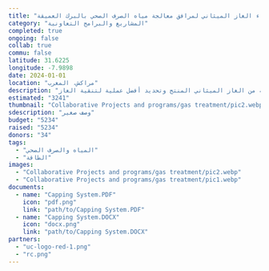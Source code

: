 ```yaml
---
title: "نظام غطاء الغاز الميثاني لمرافق معالجة مياه الصرف الصحي بالبرك العميقة"
category: "المشاريع والبرامج التعاونية"
completed: true
ongoing: false
collab: true
commu: false
latitude: 31.6225
longitude: -7.9898
date: 2024-01-01
location: "مراكش، المغرب"
description: "كان مشروع التخرج الهندسي البيئي لعامي 2018-2019 متمحورًا حول تصميم نظام غطاء للغاز الميثاني لبرك الاختزال اللاهوائي لمعالجة مياه الصرف الصحي. يمكن استخدام الغاز الميثاني المحتمل لنماذج أفران الفخار الجديدة أو للاستخدام المنزلي. تم تصميم مفاعل دفعي صغير المقاس حاليًا للتحقق من حجم الأمتار المكعبة من الغاز الميثاني المنتج وتحديد أفضل عملية لتنقية الغاز."
estimated: "3241"
thumbnail: "Collaborative Projects and programs/gas treatment/pic2.webp"
sdescription: "وصف صغير"
budget: "5234"
raised: "5234"
donors: "34"
tags:
  - "المياه والصرف الصحي"
  - "الطاقة"
images:
  - "Collaborative Projects and programs/gas treatment/pic2.webp"
  - "Collaborative Projects and programs/gas treatment/pic1.webp"
documents:
  - name: "Capping System.PDF"
    icon: "pdf.png"
    link: "path/to/Capping System.PDF"
  - name: "Capping System.DOCX"
    icon: "docx.png"
    link: "path/to/Capping System.DOCX"
partners:
  - "uc-logo-red-1.png"
  - "rc.png"
---
```

